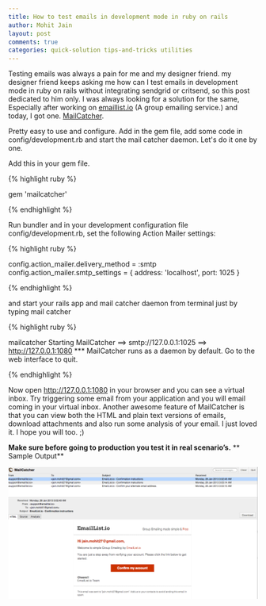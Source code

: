 ```yaml
---
title: How to test emails in development mode in ruby on rails
author: Mohit Jain
layout: post
comments: true
categories: quick-solution tips-and-tricks utilities
---
```


Testing emails was always a pain for me and my designer friend. my designer friend keeps asking me how can I test emails in development mode in ruby on rails without integrating sendgrid or critsend, so this post dedicated to him only.
I was always looking for a solution for the same, Especially after working on [emaillist.io][1] (A group emailing service.) and today, I got one. [MailCatcher][2].

 [1]: http://emaillist.io/?utm_source=codebeerstartups&utm_medium=blogpost&utm_campaign=codebeerstartups
 [2]: http://mailcatcher.me/

Pretty easy to use and configure. Add in the gem file, add some code in config/development.rb and start the mail catcher daemon. Let's do it one by one.

Add this in your gem file.


{% highlight ruby %}

  gem 'mailcatcher'

{% endhighlight %}

Run bundler and in your development configuration file config/development.rb, set the following Action Mailer settings:

{% highlight ruby %}

  config.action_mailer.delivery_method = :smtp
  config.action_mailer.smtp_settings = { address: 'localhost', port: 1025 }

{% endhighlight %}

and start your rails app and mail catcher daemon from terminal just by typing mail catcher

{% highlight ruby %}

  mailcatcher
  Starting MailCatcher
  ==> smtp://127.0.0.1:1025
  ==> http://127.0.0.1:1080
  *** MailCatcher runs as a daemon by default. Go to the web interface to quit.

{% endhighlight %}

Now open http://127.0.0.1:1080 in your browser and you can see a virtual inbox. Try triggering some email from your application and you will email coming in your virtual inbox.
Another awesome feature of MailCatcher is that you can view both the HTML and plain text versions of emails, download attachments and also run some analysis of your email. I just loved it. I hope you will too. ;)

**Make sure before going to production you test it in real scenario’s.**
**
Sample Output**

![How to test emails in development mode in ruby on rails and run tests for various devices like iphone, ipad, blackberry etc.](/wp-content/uploads/How-to-test-emails-in-development-mode-in-ruby-on-rails.png?fit=1266,669)
